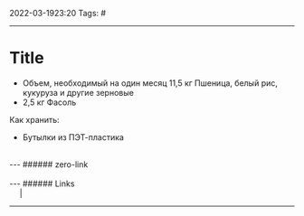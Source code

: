 2022-03-1923:20
Tags: #

---
# Title
- Объем, необходимый на один месяц 11,5 кг Пшеница, белый рис, кукуруза и другие зерновые
- 2,5 кг Фасоль

Как хранить:
- Бутылки из ПЭТ-пластика


</br>
---
###### zero-link </br>

</br>
---
###### Links </br>
 &emsp; | &emsp; 


---